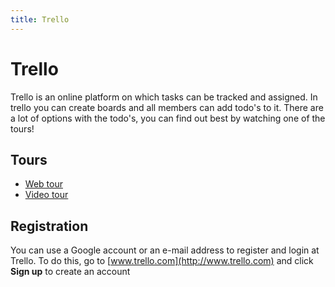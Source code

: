 ```yaml
---
title: Trello
---
```

# Trello
Trello is an online platform on which tasks can be tracked and assigned.
In trello you can create boards and all members can add todo's to it. There 
are a lot of options with the todo's, you can find out best by watching one of the tours!

## Tours
* [Web tour](https://trello.com/tour)
* [Video tour](https://fast.wistia.net/embed/iframe/zfss1tgtwl?autoPlay=true&controlsVisibleOnLoad=true&playerColor=006595&popover=true&version=v1&videoHeight=540&videoWidth=960)

## Registration
You can use a Google account or an e-mail address to register and login at Trello.
To do this, go to [www.trello.com](http://www.trello.com) and click **Sign up** to create an account